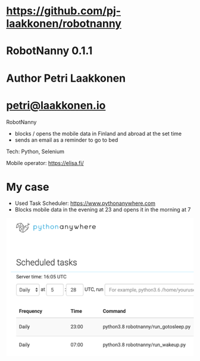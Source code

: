 # https://github.com/pj-laakkonen/robotnanny
# RobotNanny 0.1.1
# Author Petri Laakkonen
# petri@laakkonen.io

RobotNanny
- blocks / opens the mobile data in Finland and abroad at the set time
- sends an email as a reminder to go to bed

Tech: Python, Selenium

Mobile operator: https://elisa.fi/

# My case
- Used Task Scheduler: https://www.pythonanywhere.com
- Blocks mobile data in the evening at 23 and opens it in the morning at 7

![image](pics/tasks.png)


